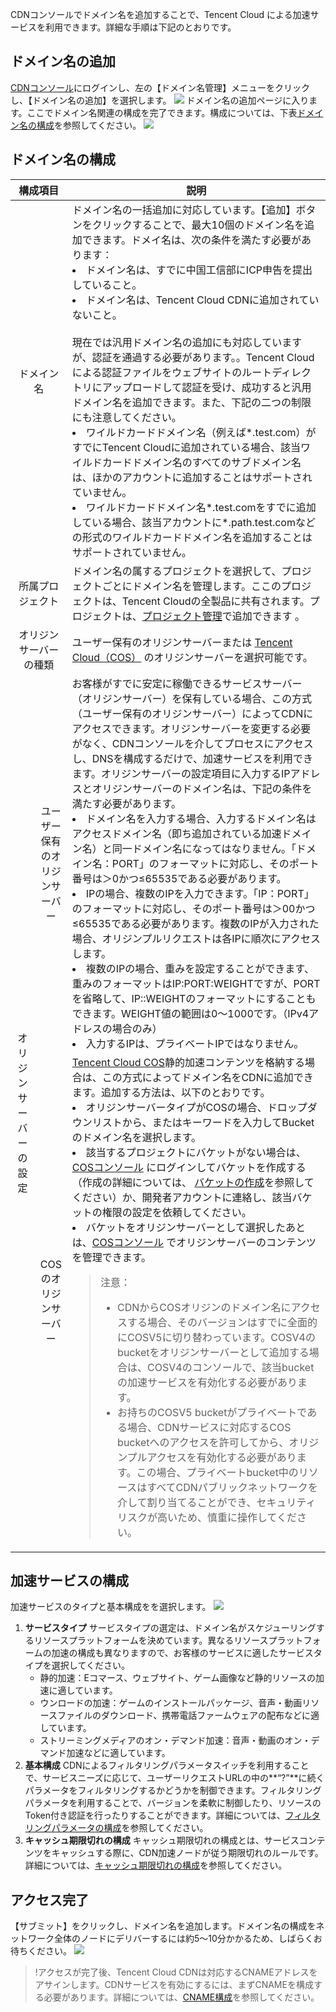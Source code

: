 CDNコンソールでドメイン名を追加することで、Tencent Cloud による加速サービスを利用できます。詳細な手順は下記のとおりです。

## ドメイン名の追加

[CDNコンソール](https://console.cloud.tencent.com/cdn)にログインし、左の【ドメイン名管理】メニューをクリックし、【ドメイン名の追加】を選択します。
![](https://main.qcloudimg.com/raw/3cee079d180314cfaef452b836e0f565.jpg)
ドメイン名の追加ページに入ります。ここでドメイン名関連の構成を完了できます。構成については、下表[ドメイン名の構成](#m1)を参照してください。 
![](https://main.qcloudimg.com/raw/48e8c71e7b7e84b5fdd13ffc1b30ded2.jpg)

<span ID ="m1"> </a>
## ドメイン名の構成

<table>
<thead>
	<tr>
		<th scope="col" colspan = "2"  style="width: 18%;">構成項目</th>
		<th scope="col">説明</th>
	</tr>
<thead>
<tbody>
	<tr>
	<td style="text-align: center;" colspan = "2">ドメイン名</td>
		<td>ドメイン名の一括追加に対応しています。【追加】ボタンをクリックすることで、最大10個のドメイン名を追加できます。ドメイ名は、次の条件を満たす必要があります：<li>ドメイン名は、すでに中国工信部にICP申告を提出していること。<li>ドメイン名は、Tencent Cloud CDNに追加されていないこと。<br><br>現在では汎用ドメイン名の追加にも対応していますが、認証を通過する必要があります。。Tencent Cloudによる認証ファイルをウェブサイトのルートディレクトリにアップロードして認証を受け、成功すると汎用ドメイン名を追加できます。また、下記の二つの制限にも注意してください。
<li>ワイルドカードドメイン名（例えば*.test.com）がすでにTencent Cloudに追加されている場合、該当ワイルドカードドメイン名のすべてのサブドメイン名は、ほかのアカウントに追加することはサポートされていません。
<li>ワイルドカードドメイン名*.test.comをすでに追加している場合、該当アカウントに*.path.test.comなどの形式のワイルドカードドメイン名を追加することはサポートされていません。</li>
</td>
	</tr>
	<tr>
	<td style="text-align: center;" colspan = "2">所属プロジェクト</td>
	<td> ドメイン名の属するプロジェクトを選択して、プロジェクトごとにドメイン名を管理します。ここのプロジェクトは、Tencent Cloudの全製品に共有されます。プロジェクトは、<a href = "https://console.cloud.tencent.com/project">プロジェクト管理</a>で追加できます 。</td>
	</tr>
	<tr>
	<td style="text-align: center;" colspan = "2">オリジンサーバーの種類</td>
		<td>ユーザー保有のオリジンサーバーまたは <a href = "https://intl.cloud.tencent.com/product/cos">Tencent Cloud（COS）</a> のオリジンサーバーを選択可能です。</td>
	</tr>
	<tr>
		<td colspan="1" rowspan="2" style="text-align: center;" >オリジンサーバーの設定</td>
			<td style="text-align: center; ">ユーザー保有のオリジンサーバー </td>
			<td >お客様がすでに安定に稼働できるサービスサーバー（オリジンサーバー）を保有している場合、この方式（ユーザー保有のオリジンサーバー）によってCDNにアクセスできます。オリジンサーバーを変更する必要がなく、CDNコンソールを介してプロセスにアクセスし、DNSを構成するだけで、加速サービスを利用できます。オリジンサーバーの設定項目に入力するIPアドレスとオリジンサーバーのドメイン名は、下記の条件を満たす必要があります。<br>
<li>ドメイン名を入力する場合、入力するドメイン名はアクセスドメイン名（即ち追加されている加速ドメイン名）と同一ドメイン名になってはなりません。「ドメイン名：PORT」のフォーマットに対応し、そのポート番号は＞0かつ≤65535である必要があります。
<li>IPの場合、複数のIPを入力できます。「IP：PORT」のフォーマットに対応し、そのポート番号は＞00かつ≤65535である必要があります。複数のIPが入力された場合、オリジンプルリクエストは各IPに順次にアクセスします。
<li>複数のIPの場合、重みを設定することができます、重みのフォーマットはIP:PORT:WEIGHTですが、PORTを省略して、IP::WEIGHTのフォーマットにすることもできます。WEIGHT値の範囲は0～1000です。（IPv4アドレスの場合のみ）
<li>入力するIPは、プライベートIPではなりません。 </td>
	</tr>
	<tr>
		<td style="text-align: center; ">COSのオリジンサーバー </td>
		<td> <a href = "https://intl.cloud.tencent.com/product/cos">Tencent Cloud COS</a>静的加速コンテンツを格納する場合は、この方式によってドメイン名をCDNに追加できます。追加する方法は、以下のとおりです。<br>
<li>オリジンサーバータイプがCOSの場合、ドロップダウンリストから、またはキーワードを入力してBucketのドメイン名を選択します。
<li>該当するプロジェクトにバケットがない場合は、<a href ="https://console.cloud.tencent.com/cos5">COSコンソール</a> にログインしてバケットを作成する（作成の詳細については、 <a href = "https://intl.cloud.tencent.com/document/product/436/13309">バケットの作成</a>を参照してください）か、開発者アカウントに連絡し、該当バケットの権限の設定を依頼してください。
<li>バケットをオリジンサーバーとして選択したあとは、<a href ="https://console.cloud.tencent.com/cos5">COSコンソール</a> でオリジンサーバーのコンテンツを管理できます。 
<blockquote class="d-mod-notice">
							<div class="d-mod-title d-notice-title">
								<i class="d-icon-notice"></i>注意：
							</div>
               <p></p>
<ul>
<li>CDNからCOSオリジンのドメイン名にアクセスする場合、そのバージョンはすでに全面的にCOSV5に切り替わっています。COSV4のbucketをオリジンサーバーとして追加する場合は、COSV4のコンソールで、該当bucketの加速サービスを有効化する必要があります。
<li>お持ちのCOSV5 bucketがプライベートである場合、CDNサービスに対応するCOS bucketへのアクセスを許可してから、オリジンプルアクセスを有効化する必要があります。この場合、プライベートbucket中のリソースはすべてCDNパブリックネットワークを介して割り当てることができ、セキュリティリスクが高いため、慎重に操作してください。
</ul></blockquote>
</td>
	</tr>
<tbody>
<table>



## 加速サービスの構成

加速サービスのタイプと基本構成をを選択します。
![](https://main.qcloudimg.com/raw/2f0b3ff1c1c8fa1313b96d856fb3b1fd.jpg)

1. **サービスタイプ** 
   サービスタイプの選定は、ドメイン名がスケジューリングするリソースプラットフォームを決めています。異なるリソースプラットフォームの加速の構成も異なりますので、お客様のサービスに適したサービスタイプを選択してください。
	- 静的加速：Eコマース、ウェブサイト、ゲーム画像など静的リソースの加速に適しています。
	- ウンロードの加速：ゲームのインストールパッケージ、音声・動画リソースファイルのダウンロード、携帯電話ファームウェアの配布などに適しています。
	- ストリーミングメディアのオン・デマンド加速：音声・動画のオン・デマンド加速などに適しています。
2. **基本構成**
   CDNによるフィルタリングパラメータスイッチを利用することで、サービスニーズに応じて、ユーザーリクエストURLの中の**“?”**に続くパラメータをフィルタリングするかどうかを制御できます。フィルタリングパラメータを利用することで、バージョンを柔軟に制御したり、リソースのToken付き認証を行ったりすることができます。詳細については、[フィルタリングパラメータの構成](https://intl.cloud.tencent.com/doc/product/228/6291)を参照してください。
3. **キャッシュ期限切れの構成**
   キャッシュ期限切れの構成とは、サービスコンテンツをキャッシュする際に、CDN加速ノードが従う期限切れのルールです。詳細については、[キャッシュ期限切れの構成](https://intl.cloud.tencent.com/doc/product/228/6290)を参照してください。

## アクセス完了

【サブミット】をクリックし、ドメイン名を追加します。ドメイン名の構成をネットワーク全体のノードにデリバーするには約5～10分かかるため、しばらくお待ちください。
![](https://main.qcloudimg.com/raw/0bf658a80d21a62e6bc30a54cbc21ff8.jpg)

>!アクセスが完了後、Tencent Cloud CDNは対応するCNAMEアドレスをアサインします。CDNサービスを有効にするには、まずCNAMEを構成する必要があります。詳細については、[CNAME構成](https://intl.cloud.tencent.com/document/product/228/3121)を参照してください。
